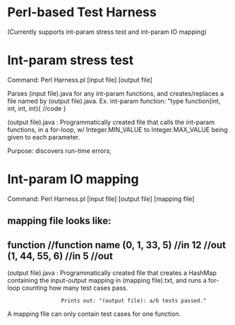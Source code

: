 # Perl-based Test Harness 
(Currently supports int-param stress test and int-param IO mapping)

# Int-param stress test
Command: Perl Harness.pl [input file] [output file]

Parses (input file).java for any int-param functions, and creates/replaces a file named by (output file).java.
Ex. int-param function: "type function(int, int, int, int){ //code }

(output file).java : Programmatically created file that calls the int-param functions, 
                     in a for-loop, w/ Integer.MIN_VALUE to Integer.MAX_VALUE being given to each parameter.
                     
Purpose: discovers run-time errors;

# Int-param IO mapping

Command: Perl Harness.pl [input file] [output file] [mapping file]

mapping file looks like:
-----------------------------
function //function name
(0, 1, 33, 5) //in
12 //out
(1, 44, 55, 6) //in
5 //out
---------------------------

(output file).java : Programmatically created file that creates a HashMap containing
                     the input-output mapping in (mapping file).txt, and runs a for-loop
                     counting how many test cases pass.
                     
                     Prints out: "(output file): a/b tests passed."

A mapping file can only contain test cases for one function.
